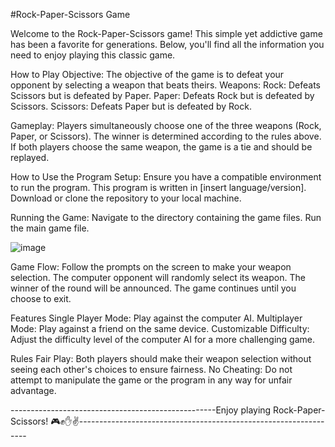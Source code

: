 #Rock-Paper-Scissors Game

Welcome to the Rock-Paper-Scissors game! This simple yet addictive game has been a favorite for generations. Below, you'll find all the information you need to enjoy playing this classic game.

How to Play
Objective: The objective of the game is to defeat your opponent by selecting a weapon that beats theirs.
Weapons:
Rock: Defeats Scissors but is defeated by Paper.
Paper: Defeats Rock but is defeated by Scissors.
Scissors: Defeats Paper but is defeated by Rock.

Gameplay:
Players simultaneously choose one of the three weapons (Rock, Paper, or Scissors).
The winner is determined according to the rules above.
If both players choose the same weapon, the game is a tie and should be replayed.

How to Use the Program
Setup:
Ensure you have a compatible environment to run the program. This program is written in [insert language/version].
Download or clone the repository to your local machine.

Running the Game:
Navigate to the directory containing the game files.
Run the main game file.

![image](https://github.com/Vindulapahasarani/Rock-Paper-Scissors-Game/assets/85609775/d6c3da9c-6a6e-47dc-8a30-3c7916688c69)


Game Flow:
Follow the prompts on the screen to make your weapon selection.
The computer opponent will randomly select its weapon.
The winner of the round will be announced.
The game continues until you choose to exit.

Features
Single Player Mode:
  Play against the computer AI.
Multiplayer Mode:
  Play against a friend on the same device.
Customizable Difficulty:
  Adjust the difficulty level of the computer AI for a more challenging game.

  
Rules
Fair Play:
  Both players should make their weapon selection without seeing each other's choices to ensure fairness.
No Cheating:
  Do not attempt to manipulate the game or the program in any way for unfair advantage.


  ---------------------------------------------------Enjoy playing Rock-Paper-Scissors! 🎮✊✋✌️-----------------------------------------------------------------
  
